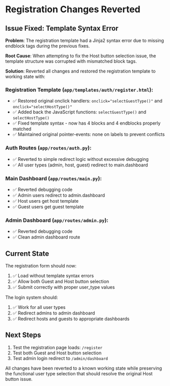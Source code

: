 # Registration Changes Reverted

## Issue Fixed: Template Syntax Error

**Problem**: The registration template had a Jinja2 syntax error due to missing endblock tags during the previous fixes.

**Root Cause**: When attempting to fix the Host button selection issue, the template structure was corrupted with mismatched block tags.

**Solution**: Reverted all changes and restored the registration template to working state with:

### Registration Template (`app/templates/auth/register.html`):
- ✅ Restored original onclick handlers: `onclick="selectGuestType()"` and `onclick="selectHostType()"`
- ✅ Added back the JavaScript functions: `selectGuestType()` and `selectHostType()`
- ✅ Fixed template syntax - now has 4 blocks and 4 endblocks properly matched
- ✅ Maintained original pointer-events: none on labels to prevent conflicts

### Auth Routes (`app/routes/auth.py`):
- ✅ Reverted to simple redirect logic without excessive debugging
- ✅ All user types (admin, host, guest) redirect to main.dashboard

### Main Dashboard (`app/routes/main.py`):
- ✅ Reverted debugging code
- ✅ Admin users redirect to admin.dashboard
- ✅ Host users get host template
- ✅ Guest users get guest template

### Admin Dashboard (`app/routes/admin.py`):
- ✅ Reverted debugging code
- ✅ Clean admin dashboard route

## Current State

The registration form should now:
1. ✅ Load without template syntax errors
2. ✅ Allow both Guest and Host button selection
3. ✅ Submit correctly with proper user_type values

The login system should:
1. ✅ Work for all user types
2. ✅ Redirect admins to admin dashboard
3. ✅ Redirect hosts and guests to appropriate dashboards

## Next Steps

1. Test the registration page loads: `/register`
2. Test both Guest and Host button selection
3. Test admin login redirect to `/admin/dashboard`

All changes have been reverted to a known working state while preserving the functional user type selection that should resolve the original Host button issue.
